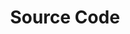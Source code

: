 ---
layout: page
title: Source Code
external_link: https://github.com/arthurhammer/FrameGrabber
include_in_header: true
include_in_footer: false
---